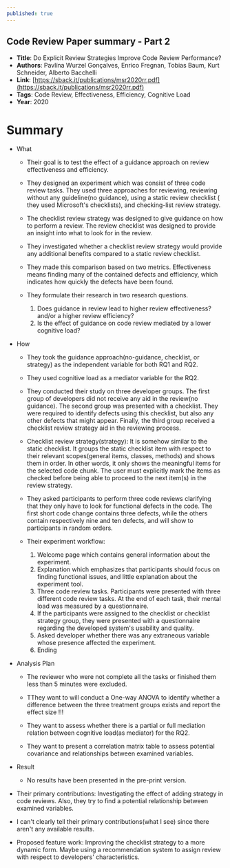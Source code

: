 ```yaml
---
published: true
---
```


## Code Review Paper summary - Part 2

* **Title**: Do Explicit Review Strategies Improve Code Review Performance?
* **Authors**: Pavlína Wurzel Gonçalves, Enrico Fregnan, Tobias Baum, Kurt Schneider, Alberto Bacchelli
* **Link**: [https://sback.it/publications/msr2020rr.pdf](https://sback.it/publications/msr2020rr.pdf)
* **Tags**: Code Review, Effectiveness, Efficiency, Cognitive Load
* **Year**: 2020

# Summary

* What

	* Their goal is to test the effect of a guidance approach on review effectiveness and efficiency.
    
    * They designed an experiment which was consist of three code review tasks. They used three approaches for reviewing, reviewing without any guideline(no guidance), using a static review checklist ( they used Microsoft's checklists), and checking-list review strategy.
    
    * The checklist review strategy was designed to give guidance on how to perform a review. The review checklist was designed to provide an insight into what to look for in the review.
    
    * They investigated whether a checklist review strategy would provide any additional benefits compared to a static review checklist.
    
    * They made this comparison based on two metrics. Effectiveness means finding many of the contained defects and efficiency, which indicates how quickly the defects have been found.

	* They formulate their research in two research questions.
    	1. Does guidance in review lead to higher review effectiveness? and/or a higher review efficiency?
        2. Is the effect of guidance on code review mediated by a lower cognitive load?

* How

	* They took the guidance approach(no-guidance, checklist, or strategy) as the independent variable for both RQ1 and RQ2.
    
    * They used cognitive load as a mediator variable for the RQ2.
    
    * They conducted their study on three developer groups. The first group of developers did not receive any aid in the review(no guidance). The second group was presented with a checklist. They were required to identify defects using this checklist, but also any other defects that might appear. Finally, the third group received a checklist review strategy aid in the reviewing process. 
    
    * Checklist review strategy(strategy): It is somehow similar to the static checklist. It groups the static checklist item with respect to their relevant scopes(general items, classes, methods) and shows them in order. In other words, it only shows the meaningful items for the selected code chunk. The user must explicitly mark the items as checked before being able to proceed to the next item(s) in the review strategy.
    
    *  They asked participants to perform three code reviews clarifying that they only have to look for functional defects in the code. The first short code change contains three defects, while the others contain respectively nine and ten defects, and will show to participants in random orders.
    
    * Their experiment workflow:
    	1. Welcome page which contains general information about the experiment.
        2. Explanation which emphasizes that participants should focus on finding functional issues, and little explanation about the experiment tool.
        3. Three code review tasks. Participants were presented with three different code review tasks. At the end of each task, their mental load was measured by a questionnaire.
        4. If the participants were assigned to the checklist or checklist strategy group, they were presented with a questionnaire regarding the developed system's usability and quality.
        5. Asked developer whether there was any extraneous variable whose presence affected the experiment.
        6. Ending
    
* Analysis Plan

	* The reviewer who were not complete all the tasks or finished them less than 5 minutes were excluded.
    
    * TThey want to will conduct a One-way ANOVA to identify whether a difference between the three treatment groups exists and report the effect size !!!
    
    * They want to assess whether there is a partial or full mediation relation between cognitive load(as mediator) for the RQ2.  
    
   	* They want to present a correlation matrix table to assess potential covariance and relationships between examined variables.
    
* Result
	* No results have been presented in the pre-print version.

    
* Their primary contributions: Investigating the effect of adding strategy in code reviews. Also, they try to find a potential relationship between examined variables.
* I can't clearly tell their primary contributions(what I see) since there aren't any available results.

* Proposed feature work: Improving the checklist strategy to a more dynamic form. Maybe using a recommendation system to assign review with respect to developers' characteristics.
